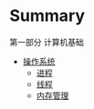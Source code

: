 # Summary

第一部分 计算机基础

* [操作系统](basis/os/README.md)
    * [进程](basis/os/process.md)
    * [线程](basis/os/thread.md)
    * [内存管理](basis/os/memory.md)
